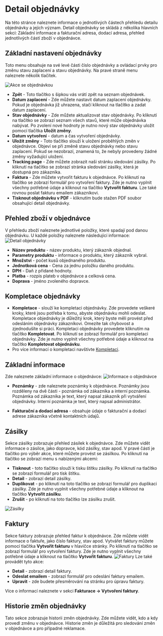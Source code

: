﻿---
sidebar_position: 1
---

# Detail objednávky

Na této stránce naleznete informace o jednotlivých částech přehledu detailu objednávky
a jejich význam. Detail objednávky se skládá z několika hlavních sekcí: Základní 
informace a fakturační adresa, dodací adresa, přehled jednotlivých částí zboží v objednávce. 

## Základní nastavení objednávky
Toto menu obsahuje na své levé části číslo objednávky a ovládací prvky pro změnu stavu zaplacení a stavu objednávky. Na pravé straně menu naleznete několik tlačítek.

![Akce se objednávkou](/img/order/detail/actions.png)

- **Zpět** - Toto tlačítko s šipkou vás vrátí zpět na seznam objednávek.
- **Datum zaplacení** - Zde můžete nastavit datum zaplacení objednávky. Pokud je objednávka již uhrazena, stačí kliknout na tlačítko a zadat datum zaplacení.
- **Stav objednávky** - Zde můžete aktualizovat stav objednávky. Po kliknutí na tlačítko se zobrazí seznam všech stavů, které může objednávka nabývat. Po zvolení nové hodnoty je nutno nový stav objednávky uložit pomocí tlačítka **Uložit změny**.
- **Datum vytvoření** - datum a čas vytvoření objednávky.
- **Uložit změny** - Toto tlačítko slouží k uložení proběhlých změn v objednávce. Objeví se při změně stavu objednávky nebo stavu zaplacení. Pokud se nezobrazí, znamená to, že nebyly provedeny žádné změny vyžadující uložení.
- **Tracking page** - Zde můžete zobrazit naši stránku sledování zásilky. Po kliknutí na tlačítko se zobrazí stránka sledování zásilky, která je dostupná pro zákazníka.
- **Faktura** - Zde můžete vytvořit fakturu k objednávce. Po kliknutí na tlačítko se zobrazí formulář pro vytvoření faktury. Zde je nutno vyplnit všechny potřebné údaje a kliknout na tlačítko **Vytvořit fakturu**. Lze také rovnou poslat fakturu emailem zákazníkovi.
- **Tisknout objednávku v PDF** - kliknutím bude stažen PDF soubor obsahující detail objednávky.
    

## Přehled zboží v objednávce
V přehledu zboží naleznete jednotlivé položky, které spadají pod danou objednávku.
U každé položky naleznete následující informace:
![Detail objednávky](/img/order/detail/order-detail.png)

- **Název produktu** - název produktu, který zákazník objednal.
- **Parametry produktu** - informace o produktu, který zákazník vybral.
- **Množství** - počet kusů objednaného produktu.
- **Jednotková cena** - Cena za jednu položku daného produktu.
- **DPH** - Daň z přidané hodnoty.<!-- - **Cena s / bez DPH** - Celková cena pro daný produkt (součet všech kusů jednoho produktu).-->
- **Platba** - rozpis plateb v objednávce a celková cena.
- **Doprava** - jméno zvoleného dopravce.



## Kompletace objednávky
- **Kompletace** - slouží ke kompletaci objednávky. Zde provedete veškeré kroky, které jsou potřeba k tomu, abyste objednávku mohli odeslat. Kompletace objednávky je důležitý krok, který byste měli provést před odesláním objednávky zákazníkovi.
Omezíte tak chybovost a zjednodušíte si práci. Kompletaci objednávky provedete kliknutím na tlačítko **Kompletovat**. Po kliknutí se zobrazí formulář pro kompletaci objednávky. Zde je nutno vyplnit všechny potřebné údaje a kliknout na tlačítko **Kompletovat objednávku**.
- Pro více informací o kompletaci navštivte [Kompletaci](/docs/documentation/orders/order-completion).

## Základní informace
Zde naleznete základní informace o objednávce:
![Informace o objednávce](/img/order/detail/info.png)
- **Poznámky** - zde naleznete poznámky k objednávce. Poznámky jsou rozděleny na dvě části - poznámka od zákazníka a interní poznámka. Poznámka od zákazníka je text, který napsal zákazník při vytváření objednávky. Interní poznámka je text, který napsal administrátor.

<!-- **Doprava** - zvolený způsob doručení objednávky.
- **Forma úhrady** - způsob úhrady objednávky.
- **Variabilní symbol** - variabilní symbol objednávky.-->
- **Fakturační a dodací adresa** - obsahuje údaje o fakturační a dodací adrese zákazníka včetně kontaktních údajů.

<!--## Základní nastavení objednávky
![Nastavení objednávky](/img/order/detail/settings.png)
- **Forma úhrady** - umožňuje změnit způsob úhrady objednávky.
- **Uhrazeno** - zde lze zadat, zda byla objednávka uhrazena a kdy. 
- **Vyřešeno** - tímto ovládacím prvkem lze označit objednávku jako vyřešenou.
- **Počet balíků** - pole pro nastavení počtu balíků, které budou vytvořeny při automatickém vytvoření zásilky.
- **Celková hmotnost objednávky** - pole pro nastavení celkové hmotnosti objednávky pro automatické vytvoření zásilky.
- **Dopravce** - nastavení dopravce pro vytvoření zásilky.
- **Služba** - volba služby dopravce pro vytvoření zásilky.
-->


## Zásilky
Sekce zásilky zobrazuje přehled zásilek k objednávce. Zde můžete vidět informace o zásilce, jako dopravce, kód zásilky, stav apod.
V pravé části je tlačítko pro výběr akce, které můžete provést se zásilkou. Po kliknutí na tlačítko se zobrazí menu s nabízenými akcemi:
 - **Tisknout** - toto tlačítko slouží k tisku štítku zásilky. Po kliknutí na tlačítko se zobrazí formulář pro tisk štítku.
 - **Detail** - zobrazí detail zásilky.
 - **Duplikovat** - po kliknutí na toto tlačítko se zobrazí formulář pro duplikaci zásilky. Zde je nutno vyplnit všechny potřebné údaje a kliknout na tlačítko **Vytvořit zásilku**.
 - **Zrušit** - po kliknutí na toto tlačítko lze zásilku zrušit. 
 
![Zásilky](/img/order/detail/packages.png)
<!--    - Vytvořit zásilky a štítky - vytvoření zásilky a následný tisk štítku v jednom kroku. Po zvolení této akce se zobrazí nové okno, kde naleznete základní informace o vytvořené zásilce a dále možnosti pro tisk štítků. **[Více o tisknutí štítků zde](/docs/documentation/packages/package-printing)**
   - Pokročilý tisk štítků - tato volba zobrazí nové okno, kde můžete vybrat způsob tisku štítků. **[Více o tisknutí štítků zde](/docs/documentation/packages/package-printing)**
-->

## Faktury
Sekce faktury zobrazuje přehled faktur k objednávce. Zde můžete vidět informace o faktuře, jako číslo faktury, stav apod.
Vytvářet faktury můžete pomocí tlačítka **Vytvořit fakturu** v hlavičce stránky. Po kliknutí na tlačítko se zobrazí formulář pro vytvoření faktury. Zde je nutno vyplnit všechny potřebné údaje a kliknout na tlačítko **Vytvořit fakturu**.
![Faktury](/img/order/detail/documents.png)
Lze také provádět tyto akce:
- **Detail** - zobrazí detail faktury.
- **Odeslat emailem** - zobrazí formulář pro odeslání faktury emailem.
- **Upravit** - zde budete přesměrování na stránku pro úpravu faktury.

Více o informací naleznete v sekci **Fakturace -> Vytvoření faktury**.

## Historie změn objednávky
Tato sekce zobrazuje historii změn objednávky. Zde můžete vidět, kdo a kdy provedl změnu v objednávce. Historie změn je důležitá pro sledování změn v objednávce a pro případné reklamace.

